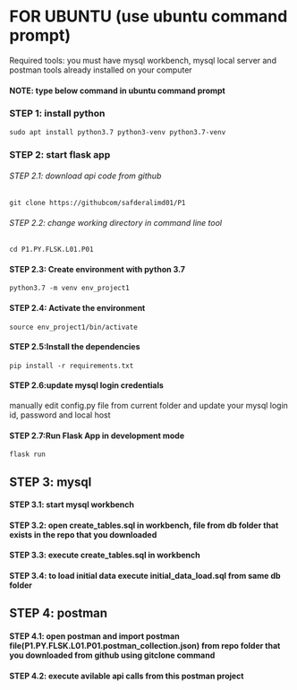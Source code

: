 # FOR UBUNTU (use ubuntu command prompt) 
Required tools: you must have mysql workbench, mysql local server and postman tools already installed on your computer
#### NOTE: type below command in ubuntu command prompt

### STEP 1: install python
```sudo apt install python3.7 python3-venv python3.7-venv```

### STEP 2: start flask app

###### STEP 2.1: download api code from github
```git clone https://githubcom/safderalimd01/P1```

###### STEP 2.2: change working directory in command line tool
```cd P1.PY.FLSK.L01.P01```

#### STEP 2.3: Create environment with python 3.7
```python3.7 -m venv env_project1```

#### STEP 2.4: Activate the environment
```source env_project1/bin/activate```

#### STEP 2.5:Install the dependencies
```pip install -r requirements.txt```

#### STEP 2.6:update mysql login credentials
manually edit config.py file from current folder and update your mysql login id, password and local host

#### STEP 2.7:Run Flask App in development mode
```flask run```

## STEP 3: mysql
#### STEP 3.1: start mysql workbench
#### STEP 3.2: open create_tables.sql in workbench, file from db folder that exists in the repo that you downloaded
#### STEP 3.3: execute create_tables.sql in workbench
#### STEP 3.4: to load initial data execute initial_data_load.sql from same db folder

## STEP 4: postman
#### STEP 4.1: open postman and import postman file(P1.PY.FLSK.L01.P01.postman_collection.json) from repo folder that you downloaded from github using gitclone command
#### STEP 4.2: execute avilable api calls from this postman project



